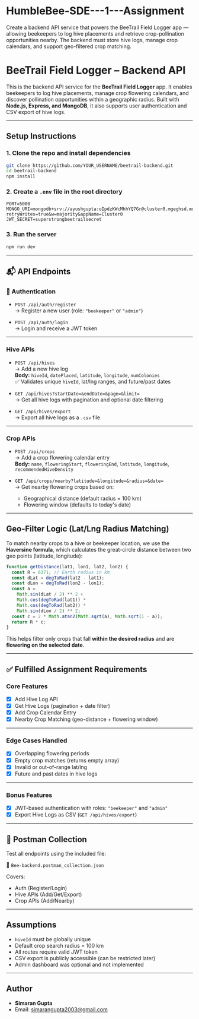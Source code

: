 # HumbleBee-SDE---1---Assignment
Create a backend API service that powers the BeeTrail Field Logger app — allowing beekeepers to log hive placements and retrieve crop-pollination opportunities nearby. The backend must store hive logs, manage crop calendars, and support geo-filtered crop matching.

# BeeTrail Field Logger – Backend API

This is the backend API service for the **BeeTrail Field Logger** app. It enables beekeepers to log hive placements, manage crop flowering calendars, and discover pollination opportunities within a geographic radius. Built with **Node.js, Express, and MongoDB**, it also supports user authentication and CSV export of hive logs.

---

## Setup Instructions

### 1. Clone the repo and install dependencies

```bash
git clone https://github.com/YOUR_USERNAME/beetrail-backend.git
cd beetrail-backend
npm install
```

### 2. Create a `.env` file in the root directory

```env
PORT=5000
MONGO_URI=mongodb+srv://ayushgupta:oIpdzKWcMhhYQ7Gr@cluster0.mgeghsd.mongodb.net/?retryWrites=true&w=majority&appName=Cluster0
JWT_SECRET=superstrongbeetrailsecret
```

### 3. Run the server

```bash
npm run dev
```

---

## 📬 API Endpoints

### 🔐 Authentication

- `POST /api/auth/register`  
  → Register a new user (role: `"beekeeper"` or `"admin"`)

- `POST /api/auth/login`  
  → Login and receive a JWT token

---

###  Hive APIs

- `POST /api/hives`  
  → Add a new hive log  
  **Body:** `hiveId`, `datePlaced`, `latitude`, `longitude`, `numColonies`  
  ✅ Validates unique `hiveId`, lat/lng ranges, and future/past dates

- `GET /api/hives?startDate=&endDate=&page=&limit=`  
  → Get all hive logs with pagination and optional date filtering

- `GET /api/hives/export`  
  → Export all hive logs as a `.csv` file

---

### Crop APIs

- `POST /api/crops`  
  → Add a crop flowering calendar entry  
  **Body:** `name`, `floweringStart`, `floweringEnd`, `latitude`, `longitude`, `recommendedHiveDensity`

- `GET /api/crops/nearby?latitude=&longitude=&radius=&date=`  
  → Get nearby flowering crops based on:
  - Geographical distance (default radius = 100 km)
  - Flowering window (defaults to today's date)

---

## Geo-Filter Logic (Lat/Lng Radius Matching)

To match nearby crops to a hive or beekeeper location, we use the **Haversine formula**, which calculates the great-circle distance between two geo points (latitude, longitude):

```js
function getDistance(lat1, lon1, lat2, lon2) {
  const R = 6371; // Earth radius in km
  const dLat = degToRad(lat2 - lat1);
  const dLon = degToRad(lon2 - lon1);
  const a =
    Math.sin(dLat / 2) ** 2 +
    Math.cos(degToRad(lat1)) *
    Math.cos(degToRad(lat2)) *
    Math.sin(dLon / 2) ** 2;
  const c = 2 * Math.atan2(Math.sqrt(a), Math.sqrt(1 - a));
  return R * c;
}
```

This helps filter only crops that fall **within the desired radius** and are **flowering on the selected date**.

---

## ✅ Fulfilled Assignment Requirements

### Core Features

- [x] Add Hive Log API
- [x] Get Hive Logs (pagination + date filter)
- [x] Add Crop Calendar Entry
- [x] Nearby Crop Matching (geo-distance + flowering window)

---

### Edge Cases Handled

- [x] Overlapping flowering periods
- [x] Empty crop matches (returns empty array)
- [x] Invalid or out-of-range lat/lng
- [x] Future and past dates in hive logs

---

### Bonus Features

- [x] JWT-based authentication with roles: `"beekeeper"` and `"admin"`
- [x] Export Hive Logs as CSV (`GET /api/hives/export`)

---

## 🧪 Postman Collection

Test all endpoints using the included file:

📄 `Bee-backend.postman_collection.json`

Covers:
- Auth (Register/Login)
- Hive APIs (Add/Get/Export)
- Crop APIs (Add/Nearby)

---

## Assumptions

- `hiveId` must be globally unique
- Default crop search radius = 100 km
- All routes require valid JWT token
- CSV export is publicly accessible (can be restricted later)
- Admin dashboard was optional and not implemented

---

## Author

- **Simaran Gupta**
- Email: simarangupta2003@gmail.com
